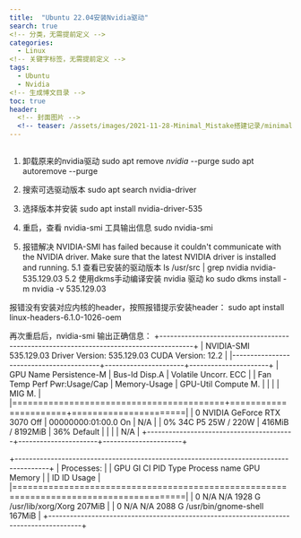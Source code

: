 ```yaml
---
title:  "Ubuntu 22.04安装Nvidia驱动"
search: true
<!-- 分类，无需提前定义 -->
categories:
  - Linux
<!-- 关键字标签，无需提前定义 -->
tags:
  - Ubuntu
  - Nvidia
<!-- 生成博文目录 -->
toc: true
header:
  <!-- 封面图片 -->
  <!-- teaser: /assets/images/2021-11-28-Minimal_Mistake搭建记录/minimal-mistakes-jekyll-theme.webp -->
---
```


## 
1. 卸载原来的nvidia驱动
sudo apt remove *nvidia* --purge
sudo apt autoremove --purge
2. 搜索可选驱动版本
sudo apt search nvidia-driver
3. 选择版本并安装
sudo apt install nvidia-driver-535
4. 重启，查看 nvidia-smi 工具输出信息
sudo nvidia-smi

5. 报错解决
NVIDIA-SMI has failed because it couldn't communicate with the NVIDIA driver. Make sure that the latest NVIDIA driver is installed and running.
5.1 查看已安装的驱动版本
ls /usr/src | grep nvidia
nvidia-535.129.03
5.2 使用dkms手动编译安装 nvidia 驱动 ko
sudo dkms install -m nvidia -v 535.129.03

报错没有安装对应内核的header，按照报错提示安装header：
sudo apt install linux-headers-6.1.0-1026-oem

再次重启后，nvidia-smi 输出正确信息：
+---------------------------------------------------------------------------------------+
| NVIDIA-SMI 535.129.03             Driver Version: 535.129.03   CUDA Version: 12.2     |
|-----------------------------------------+----------------------+----------------------+
| GPU  Name                 Persistence-M | Bus-Id        Disp.A | Volatile Uncorr. ECC |
| Fan  Temp   Perf          Pwr:Usage/Cap |         Memory-Usage | GPU-Util  Compute M. |
|                                         |                      |               MIG M. |
|=========================================+======================+======================|
|   0  NVIDIA GeForce RTX 3070        Off | 00000000:01:00.0  On |                  N/A |
|  0%   34C    P5              25W / 220W |    416MiB /  8192MiB |     36%      Default |
|                                         |                      |                  N/A |
+-----------------------------------------+----------------------+----------------------+
                                                                                         
+---------------------------------------------------------------------------------------+
| Processes:                                                                            |
|  GPU   GI   CI        PID   Type   Process name                            GPU Memory |
|        ID   ID                                                             Usage      |
|=======================================================================================|
|    0   N/A  N/A      1928      G   /usr/lib/xorg/Xorg                          207MiB |
|    0   N/A  N/A      2088      G   /usr/bin/gnome-shell                        167MiB |
+---------------------------------------------------------------------------------------+

